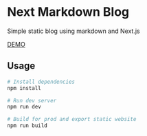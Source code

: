 # Next Markdown Blog

Simple static blog using markdown and Next.js

[DEMO](https://blog.ayushvyas.in/)

## Usage

```bash
# Install dependencies
npm install

# Run dev server
npm run dev

# Build for prod and export static website
npm run build
```
